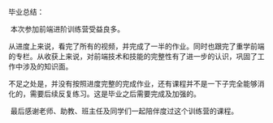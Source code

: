 毕业总结：

​	本次参加前端进阶训练营受益良多。

​	从进度上来说，看完了所有的视频，并完成了一半的作业。同时也跟完了重学前端的专栏。从收获上来说，对前端技术和技能的完整性有了进一步的认识，巩固了工作中涉及的知识面。

​	不足之处是，并没有按照进度完整的完成作业，还有课程并不是一下子完全能够消化的，需要后续反复练习。这是毕业之后需要完成及加强的。

​	最后感谢老师、助教、班主任及同学们一起陪伴度过这个训练营的课程。

